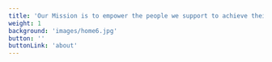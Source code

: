 ```yaml
---
title: 'Our Mission is to empower the people we support to achieve their individual goals and potential, to improve their well-being & encourage choice and control through coordinated support.'
weight: 1
background: 'images/home6.jpg'
button: ''
buttonLink: 'about'
---
```



